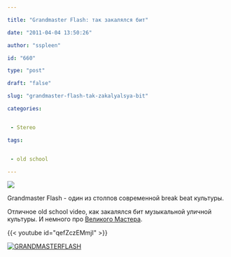 ```yaml
---

title: "Grandmaster Flash: так закалялся бит"

date: "2011-04-04 13:50:26"

author: "sspleen"

id: "660"

type: "post"

draft: "false"

slug: "grandmaster-flash-tak-zakalyalsya-bit"

categories:


 - Stereo

tags:


 - old school

---
```

[![](/uploads/2012/05/grandmaster_flash.jpg)](/2011/04/grandmaster-flash-tak-zakalyalsya-bit/grandmaster_flash/)  
  
Grandmaster Flash - один из столпов современной break beat культуры.  
  
Отличное old school video, как закалялся бит музыкальной уличной культуры. И немного про [Великого Мастера](http://ru.wikipedia.org/wiki/%D0%93%D1%80%D1%8D%D0%BD%D0%B4%D0%BC%D0%B0%D1%81%D1%82%D0%B5%D1%80_%D0%A4%D0%BB%D1%8D%D1%88).  
  
{{< youtube id="qefZczEMmjI" >}}  
  
[![](/uploads/2012/05/GRANDMASTERFLASH.jpg "GRANDMASTERFLASH")](/2011/04/grandmaster-flash-tak-zakalyalsya-bit/grandmasterflash/)